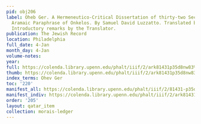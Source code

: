 ```yaml
---
pid: obj206
label: Oheb Ger. A Hermeneutico-Critical Dissertation of thirty-two Sections, on the
  Aramaic Paraphrase of Onkelos. By Samuel David Luzzatto. Translated by S. Morais
  Introductory remarks by the Translator.
publication: The Jewish Record
location: Philadelphia
full_date: 4-Jan
month_day: 4-Jan
volume-notes:
year:
full: https://colenda.library.upenn.edu/phalt/iiif/2/ark81431p35d8nw83%2FSHA256E-s6929486--58ab916e67b27a73f5fb2a9b25e04240069fe984846ebf7b25c1141399648298.jpeg/full/3500,/0/default.jpg
thumb: https://colenda.library.upenn.edu/phalt/iiif/2/ark81431p35d8nw83%2FSHA256E-s6929486--58ab916e67b27a73f5fb2a9b25e04240069fe984846ebf7b25c1141399648298.jpeg/full/!200,200/0/default.jpg
index_terms: Ohev Ger
toc: '220'
manifest_all: https://colenda.library.upenn.edu/phalt/iiif/2/81431-p35d8nw83/manifest
manifest_indiv: https://colenda.library.upenn.edu/phalt/iiif/2/ark81431p35d8nw83%2FSHA256E-s6929486--58ab916e67b27a73f5fb2a9b25e04240069fe984846ebf7b25c1141399648298.jpeg
order: '205'
layout: qatar_item
collection: morais-ledger
---
```

